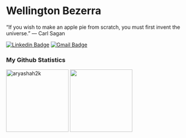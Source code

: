 # Wellington Bezerra


“If you wish to make an apple pie from scratch, you must first invent the universe.” ― Carl Sagan


[![Linkedin Badge](https://img.shields.io/badge/-Wellington%20Bezerra-6633cc?style=flat-square&logo=Linkedin&logoColor=white&link=https://www.linkedin.com/in/wellington-bezerra-005139165/)](https://www.linkedin.com/in/wellington-bezerra-005139165/) 
[![Gmail Badge](https://img.shields.io/badge/-wellingtonsouza2504@gmail.com-6633cc?style=flat-square&logo=Gmail&logoColor=white&link=mailto:wellingtonsouza2504@gmail.com)](mailto:wellingtonsouza2504@gmail.com)


### My Github Statistics

<p align="start">
<img align="" height='170px' src="https://github-readme-stats.vercel.app/api?username=wellingtonsb&hide_title=true&show_icons=true&theme=gotham&include_all_commits=true" alt="aryashah2k" />
  <img align="" height='170px' src="https://github-readme-stats.vercel.app/api/top-langs/?username=wellingtonsb&hide_title=false&layout=compact&theme=gotham&count_private=true" />
</p>
<br>

<!--### My Heroku Statistics
![](https://activity-graph.herokuapp.com/graph?username=WellingtonBezerra&theme=react-dark&area=true)--!>
